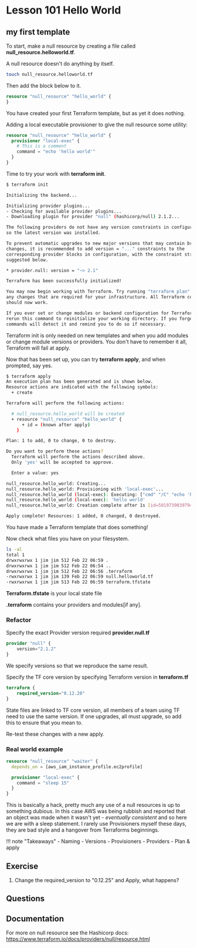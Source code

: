 # Lesson 101 Hello World

## my first template

To start, make a null resource by creating a file called **null_resource.helloworld.tf**.

A null resource doesn't do anything by itself.

```bash
touch null_resource.helloworld.tf
```

Then add the block below to it.

```terraform
resource "null_resource" "hello_world" {
}
```

You have created your first Terraform template, but as yet it does nothing.

Adding a local executable provisioner to give the null resource some utility:

```terraform
resource "null_resource" "hello_world" {
  provisioner "local-exec" {
    # This is a comment
    command = "echo 'hello world'"
  }
}
```

Time to try your work with **terraform init**.

```bash
$ terraform init

Initializing the backend...

Initializing provider plugins...
- Checking for available provider plugins...
- Downloading plugin for provider "null" (hashicorp/null) 2.1.2...

The following providers do not have any version constraints in configuration,
so the latest version was installed.

To prevent automatic upgrades to new major versions that may contain breaking
changes, it is recommended to add version = "..." constraints to the
corresponding provider blocks in configuration, with the constraint strings
suggested below.

* provider.null: version = "~> 2.1"

Terraform has been successfully initialized!

You may now begin working with Terraform. Try running "terraform plan" to see
any changes that are required for your infrastructure. All Terraform commands
should now work.

If you ever set or change modules or backend configuration for Terraform,
rerun this command to reinitialize your working directory. If you forget, other
commands will detect it and remind you to do so if necessary.
```

Terraform init is only needed on new templates and when you add modules or change module versions or providers.
You don't have to remember it all, Terraform will fail at apply.

Now that has been set up, you can try **terraform apply**, and when prompted, say yes.

```bash
$ terraform apply
An execution plan has been generated and is shown below.
Resource actions are indicated with the following symbols:
  + create

Terraform will perform the following actions:

  # null_resource.hello_world will be created
  + resource "null_resource" "hello_world" {
      + id = (known after apply)
    }

Plan: 1 to add, 0 to change, 0 to destroy.

Do you want to perform these actions?
  Terraform will perform the actions described above.
  Only 'yes' will be accepted to approve.

  Enter a value: yes

null_resource.hello_world: Creating...
null_resource.hello_world: Provisioning with 'local-exec'...
null_resource.hello_world (local-exec): Executing: ["cmd" "/C" "echo 'hello world'"]
null_resource.hello_world (local-exec): 'hello world'
null_resource.hello_world: Creation complete after 1s [id=5019739039794330655]

Apply complete! Resources: 1 added, 0 changed, 0 destroyed.
```

You have made a Terraform template that does something!

Now check what files you have on your filesystem.

```bash
ls -al
total 1
drwxrwxrwx 1 jim jim 512 Feb 22 06:59 .
drwxrwxrwx 1 jim jim 512 Feb 22 06:54 ..
drwxrwxrwx 1 jim jim 512 Feb 22 06:56 .terraform
-rwxrwxrwx 1 jim jim 139 Feb 22 06:59 null.helloworld.tf
-rwxrwxrwx 1 jim jim 513 Feb 22 06:59 terraform.tfstate
```

**Terraform.tfstate** is your local state file

**.terraform** contains your providers and modules[if any].

### Refactor
  
Specify the exact Provider version required **provider.null.tf**

```terraform
provider "null" {
    version="2.1.2"
}
```

We specify versions so that we reproduce the same result.

Specify the TF core version by specifying Terraform version in **terraform.tf**

```terraform
terraform {
    required_version="0.12.20"
}
```

State files are linked to TF core version, all members of a team using TF need to use the same version. If one upgrades, all must upgrade, so add this to ensure that you mean to.

Re-test these changes with a new apply.

### Real world example

```terraform
resource "null_resource" "waiter" {
  depends_on = [aws_iam_instance_profile.ec2profile]

  provisioner "local-exec" {
    command = "sleep 15"
  }
}
```

This is basically a hack, pretty much any use of a null resources is up to something dubious. In this case AWS was being rubbish and reported that an object was made when it wasn't yet - *eventually consistent* and so here we are with a sleep statement.
I rarely use Provisioners myself these days, they are bad style and a hangover from Terraforms beginnings.

!!! note "Takeaways"
    - Naming
    - Versions
    - Provisioners
    - Providers
    - Plan & apply

## Exercise

1. Change the required_version to "0.12.25" and Apply, what happens?

## Questions

## Documentation

For more on null resource see the Hashicorp docs:
<https://www.terraform.io/docs/providers/null/resource.html>

